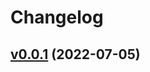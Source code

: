 # Changelog

## [v0.0.1](https://github.com/hiboma/reacjion/compare/612e5d797318...v0.0.1) (2022-07-05)


